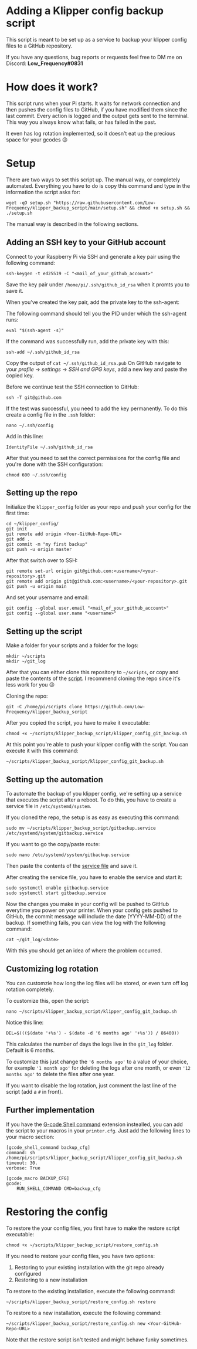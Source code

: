 # Adding a Klipper config backup script

This script is meant to be set up as a service to backup your klipper config files to a GitHub repository.

If you have any questions, bug reports or requests feel free to DM me on Discord: **Low_Frequency#0831**

# How does it work?

This script runs when your Pi starts. It waits for network connection and then pushes the config files to GitHub, if you have modified them since the last commit. Every action is logged and the output gets sent to the terminal. This way you always know what fails, or has failed in the past.

It even has log rotation implemented, so it doesn't eat up the precious space for your gcodes 😉

# Setup

There are two ways to set this script up. The manual way, or completely automated. Everything you have to do is copy this command and type in the information the script asks for:
```shell
wget -qO setup.sh "https://raw.githubusercontent.com/Low-Frequency/klipper_backup_script/main/setup.sh" && chmod +x setup.sh && ./setup.sh
```

The manual way is described in the following sections.

## Adding an SSH key to your GitHub account

Connect to your Raspberry Pi via SSH and generate a key pair using the following command: 

```shell
ssh-keygen -t ed25519 -C "<mail_of_your_github_account>"
```

Save the key pair under `/home/pi/.ssh/github_id_rsa` when it promts you to save it.

When you've created the key pair, add the private key to the ssh-agent:

The following command should tell you the PID under which the ssh-agent runs:
```shell
eval "$(ssh-agent -s)"
```
If the command was successfully run, add the private key with this:
```shell
ssh-add ~/.ssh/github_id_rsa
```

Copy the output of `cat ~/.ssh/github_id_rsa.pub`
On GitHub navigate to your *profile* -> *settings* -> *SSH and GPG keys*, add a new key and paste the copied key.

Before we continue test the SSH connection to GitHub:

```shell
ssh -T git@github.com
```

If the test was successful, you need to add the key permanently. To do this create a config file in the `.ssh` folder:

```shell
nano ~/.ssh/config
```

Add in this line:

```shell
IdentityFile ~/.ssh/github_id_rsa
```

After that you need to set the correct permissions for the config file and you're done with the SSH configuration:

```shell
chmod 600 ~/.ssh/config
```

## Setting up the repo

Initialize the `klipper_config` folder as your repo and push your config for the first time:
```shell
cd ~/klipper_config/
git init
git remote add origin <Your-GitHub-Repo-URL>
git add .
git commit -m "my first backup"
git push -u origin master
```
After that switch over to SSH:

```shell
git remote set-url origin git@github.com:<username>/<your-repository>.git
git remote add origin git@github.com:<username>/<your-repository>.git
git push -u origin main
```

And set your username and email:
```shell
git config --global user.email "<mail_of_your_github_account>"
git config --global user.name "<username>"
```

## Setting up the script

Make a folder for your scripts and a folder for the logs:

```shell
mkdir ~/scripts
mkdir ~/git_log
```

After that you can either clone this repository to `~/scripts`, or copy and paste the contents of the [script](klipper_config_git_backup.sh). I recommend cloning the repo since it's less work for you :wink:

Cloning the repo:
```shell
git -C /home/pi/scripts clone https://github.com/Low-Frequency/klipper_backup_script
```

After you copied the script, you have to make it executable:
```shell
chmod +x ~/scripts/klipper_backup_script/klipper_config_git_backup.sh
```

At this point you're able to push your klipper config with the script. You can execute it with this command:
```shell
~/scripts/klipper_backup_script/klipper_config_git_backup.sh
```

## Setting up the automation

To automate the backup of you klipper config, we're setting up a service that executes the script after a reboot. To do this, you have to create a service file in `/etc/systemd/system`.

If you cloned the repo, the setup is as easy as executing this command:
```shell
sudo mv ~/scripts/klipper_backup_script/gitbackup.service /etc/systemd/system/gitbackup.service
```

If you want to go the copy/paste route:
```shell
sudo nano /etc/systemd/system/gitbackup.service
```

Then paste the contents of the [service file](gitbackup.service) and save it.

After creating the service file, you have to enable the service and start it:
```shell
sudo systemctl enable gitbackup.service
sudo systemctl start gitbackup.service
```

Now the changes you make in your config will be pushed to GitHub everytime you power on your printer.
When your config gets pushed to GitHub, the commit message will include the date (YYYY-MM-DD) of the backup.
If something fails, you can view the log with the following command:
```shell
cat ~/git_log/<date>
```

With this you should get an idea of where the problem occurred.

## Customizing log rotation

You can customzie how long the log files will be stored, or even turn off log rotation completely.

To customize this, open the script:
```shell
nano ~/scripts/klipper_backup_script/klipper_config_git_backup.sh
```

Notice this line:
```shell
DEL=$((($(date '+%s') - $(date -d '6 months ago' '+%s')) / 86400))
```

This calculates the number of days the logs live in the `git_log` folder. Default is 6 months.

To customize this just change the `'6 months ago'` to a value of your choice, for example `'1 month ago'` for deleting the logs after one month, or even `'12 months ago'` to delete the files after one year.

If you want to disable the log rotation, just comment the last line of the script (add a `#` in front).

## Further implementation

If you have the [G-code Shell command](https://github.com/th33xitus/kiauh/blob/master/docs/gcode_shell_command.md) extension instealled, you can add the script to your macros in your `printer.cfg`. Just add the following lines to your macro section:
```shell
[gcode_shell_command backup_cfg]
command: sh /home/pi/scripts/klipper_backup_script/klipper_config_git_backup.sh
timeout: 30.
verbose: True

[gcode_macro BACKUP_CFG]
gcode:
    RUN_SHELL_COMMAND CMD=backup_cfg
```

# Restoring the config

To restore the your config files, you first have to make the restore script executable:
```shell
chmod +x ~/scripts/klipper_backup_script/restore_config.sh
```

If you need to restore your config files, you have two options:

1. Restoring to your existing installation with the git repo already configured
2. Restoring to a new installation

To restore to the existing installation, execute the following command:
```shell
~/scripts/klipper_backup_script/restore_config.sh restore
```

To restore to a new installation, execute the following command:
```shell
~/scripts/klipper_backup_script/restore_config.sh new <Your-GitHub-Repo-URL>
```

Note that the restore script isn't tested and might behave funky sometimes.
